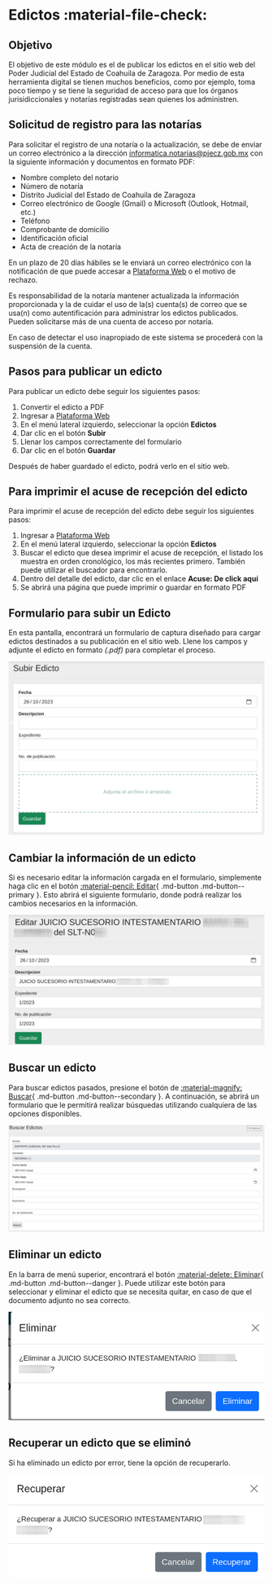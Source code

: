 # Edictos :material-file-check:

## Objetivo

El objetivo de este módulo es el de publicar los edictos en el sitio web del Poder Judicial del Estado de Coahuila de Zaragoza. Por medio de esta herramienta digital se tienen muchos beneficios, como por ejemplo, toma poco tiempo y se tiene la seguridad de acceso para que los órganos jurisidiccionales y notarías registradas sean quienes los administren.

## Solicitud de registro para las notarías

Para solicitar el registro de una notaría o la actualización, se debe de enviar un correo electrónico a la dirección <informatica.notarias@pjecz.gob.mx> con la siguiente información y documentos en formato PDF:

- Nombre completo del notario
- Número de notaría
- Distrito Judicial del Estado de Coahuila de Zaragoza
- Correo electrónico de Google (Gmail) o Microsoft (Outlook, Hotmail, etc.)
- Teléfono
- Comprobante de domicilio
- Identificación oficial
- Acta de creación de la notaría

En un plazo de 20 días hábiles se le enviará un correo electrónico con la notificación de que puede accesar a [Plataforma Web](https://plataforma-web.justiciadigital.gob.mx/) o el motivo de rechazo.

Es responsabilidad de la notaría mantener actualizada la información proporcionada y la de cuidar el uso de la(s) cuenta(s) de correo que se usa(n) como autentificación para administrar los edictos publicados. Pueden solicitarse más de una cuenta de acceso por notaría.

En caso de detectar el uso inapropiado de este sistema se procederá con la suspensión de la cuenta.

## Pasos para publicar un edicto

Para publicar un edicto debe seguir los siguientes pasos:

1. Convertir el edicto a PDF
2. Ingresar a [Plataforma Web](https://plataforma-web.justiciadigital.gob.mx/)
3. En el menú lateral izquierdo, seleccionar la opción **Edictos**
4. Dar clic en el botón **Subir**
5. Llenar los campos correctamente del formulario
6. Dar clic en el botón **Guardar**

Después de haber guardado el edicto, podrá verlo en el sitio web.

## Para imprimir el acuse de recepción del edicto

Para imprimir el acuse de recepción del edicto debe seguir los siguientes pasos:

1. Ingresar a [Plataforma Web](https://plataforma-web.justiciadigital.gob.mx/)
2. En el menú lateral izquierdo, seleccionar la opción **Edictos**
3. Buscar el edicto que desea imprimir el acuse de recepción, el listado los muestra en orden cronológico, los más recientes primero. También puede utilizar el buscador para encontrarlo.
4. Dentro del detalle del edicto, dar clic en el enlace **Acuse: De click aquí**
5. Se abrirá una página que puede imprimir o guardar en formato PDF

## Formulario para subir un Edicto

En esta pantalla, encontrará un formulario de captura diseñado para cargar edictos destinados a su publicación en el sitio web. Llene los campos y adjunte el edicto en formato _(.pdf)_ para completar el proceso.

![Formulario Subir edicto](img/edictos/subir.png)

## Cambiar la información de un edicto

Si es necesario editar la información cargada en el formulario, simplemente haga clic en el botón [:material-pencil: Editar](#){ .md-button .md-button--primary }. Esto abrirá el siguiente formulario, donde podrá realizar los cambios necesarios en la información.

![Formulario Editar edicto](img/edictos/edit.png)

## Buscar un edicto

Para buscar edictos pasados, presione el botón de [:material-magnify: Buscar](#){ .md-button .md-button--secondary }. A continuación, se abrirá un formulario que le permitirá realizar búsquedas utilizando cualquiera de las opciones disponibles.

![Formulario Editar edicto](img/edictos/search.png)

## Eliminar un edicto

En la barra de menú superior, encontrará el botón [:material-delete: Eliminar](#){ .md-button .md-button--danger }. Puede utilizar este botón para seleccionar y eliminar el edicto que se necesita quitar, en caso de que el documento adjunto no sea correcto.

![Formulario Delete edicto](img/edictos/delete.png)

## Recuperar un edicto que se eliminó

Si ha eliminado un edicto por error, tiene la opción de recuperarlo.

![Formulario Recuperar edicto](img/edictos/recuperar.png)
